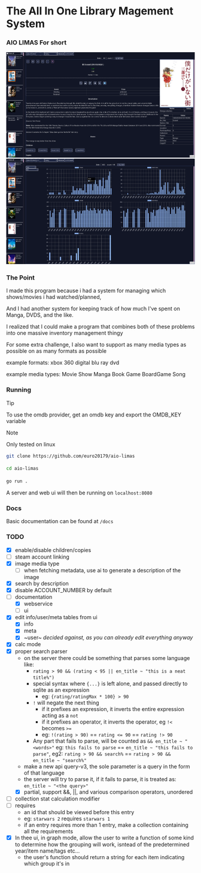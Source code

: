 # The **A**ll **I**n **O**ne **Li**brary **Ma**gement **S**ystem

### AIO LIMAS For short

![entries](./readme-assets/entries.png)
![graph](./readme-assets/graph.png)

### The Point

I made this program because i had a system for managing which shows/movies i had watched/planned,

And I had another system for keeping track of how much I've spent on Manga, DVDS, and the like.

I realized that I could make a program that combines both of these problems into one massive
inventory management thingy

For some extra challenge, I also want to support as many media types as possible on as many
formats as possible

example formats:
xbox 360
digital
blu ray
dvd

example media types:
Movie
Show
Manga
Book
Game
BoardGame
Song

### Running

> [!TIP]
To use the omdb provider, get an omdb key and export the OMDB_KEY variable


> [!NOTE]
Only tested on linux

```bash
git clone https://github.com/euro20179/aio-limas

cd aio-limas

go run .
```

A server and web ui will then be running on `localhost:8080`


### Docs
Basic documentation can be found at `/docs`

### TODO

- [x] enable/disable children/copies
- [ ] steam account linking
- [x] image media type
    - [ ] when fetching metadata, use ai to generate a description of the image
- [x] search by description
- [x] disable ACCOUNT_NUMBER by default
- [ ] documentation
    - [x] webservice
    - [ ] ui
- [x] edit info/user/meta tables from ui
    - [x] info
    - [x] meta
    - [x] ~user~ *decided against, as you can already edit everything anyway*
- [x] calc mode
- [x] proper search parser
    - on the server there could be something that parses some language like:
        - `rating > 90 && (rating < 95 || en_title ~ "this is a neat title%")`
        - special syntax where `{...}` is left alone, and passed directly to sqlite as an expression
            - eg: `{rating/ratingMax * 100} > 90`
        - `!` will negate the next thing
            - if it prefixes an expression, it inverts the entire expression acting as a `not`
            - if it prefixes an operator, it inverts the operator, eg `!<` becomes `>=`
            - eg: `!(rating > 90)` == `rating <= 90` == `rating !> 90`
        - Any part that fails to parse, will be counted as `&& en_title ~ "<words>"`
            eg: `this fails to parse` == `en_title ~ "this fails to parse"`,
            eg2: `rating > 90 && search%` == `rating > 90 && en_title ~ "search%"`
    - make a new api query-v3, the sole parameter is a query in the form of that language
    - the server will try to parse it, if it fails to parse, it is treated as:
    `en_title ~ "<the query>"`
    - [x] partial, support &&, ||, and various comparison operators, unordered
- [ ] collection stat calculation modifier
- [ ] requires
     - an id that should be viewed before this entry
     - eg: `starwars 2` requires `starwars 1`
     - if an entry requires more than 1 entry, make a collection containing all the requirements
- [x] In thee ui, in graph mode, allow the user to write a function of some kind to determine how the grouping will work, isntead of the predetermined year/item name/tags etc...
    - the user's function should return a string for each item indicating which group it's in
